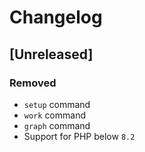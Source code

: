 # Changelog

## [Unreleased]

### Removed

- `setup` command
- `work` command
- `graph` command
- Support for PHP below `8.2`
